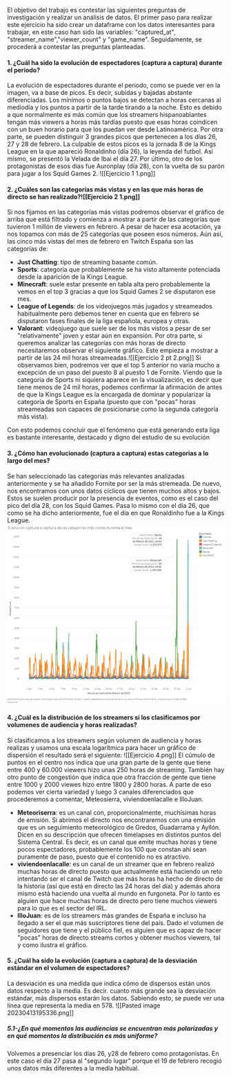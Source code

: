 El objetivo del trabajo es contestar las siguientes preguntas de investigación y realizar un análisis de datos. El primer paso para realizar este ejercicio ha sido crear un dataframe con los datos interesantes para trabajar, en este caso han sido las variables: "captured_at", "streamer_name","viewer_count" y "game_name". Seguidamente, se procederá a contestar las preguntas planteadas.

#### 1.  **¿Cuál ha sido la evolución de espectadores (captura a captura) durante el periodo?**
La evolución de espectadores durante el periodo, como se puede ver en la imagen, va a base de picos. Es decir, subidas y bajadas abstante diferenciadas. Los mínimos o puntos bajos se detectan a horas cercanas al mediodía y los puntos a partir de la tarde tirando a la noche. Esto es debido a que normalmente es más común que los streamers hispanoablantes tengan más viewers a horas más tardías puesto que esas horas coindicen con un buen horario para que los puedan ver desde Latinoamérica.
Por otra parte, se pueden distinguir 3 grandes picos que pertenecen a los días 26, 27 y 28 de febrero. La culpable de estos picos es la jornada 8 de la Kings League en la que apareció Ronaldinho (día 26), la leyenda del futbol. Así mismo, se presentó la Velada de Ibai el día 27. Por último, otro de los protagonistas de esos dias fue Auronplay (día 28), con la vuelta de su parón para jugar a los Squid Games 2. 
![[Ejercicio 1 1.png]]


#### 2.  **¿Cuáles son las categorías más vistas y en las que más horas de directo se han realizado?**![[Ejercicio 2 1.png]]

Si nos fijamos en las categorías más vistas podremos observar el gráfico de arriba que está filtrado y comienza a mostrar a partir de las categorías que tuvieron 1 millón de viewers en febrero. A pesar de hacer esa acotación, ya nos topamos con más de 25 categorías que poseen esos números. Aún así, las cinco más vistas del mes de febrero en Twitch España son las categorías de:
- **Just Chatting**: tipo de streaming basante común.
- **Sports**: categoría que probablemente se ha visto altamente potenciada desde la aparición de la Kings League.
- **Minecraft**: suele estar presente en tabla alta pero probablemente la vemos en el top 3 gracias a que los Squid Games 2 se disputaron ese mes.
- **League of Legends**: de los videojuegos más jugados y streameados habitualmente pero debemos tener en cuenta que en febrero se disputaron fases finales de la liga española, europea y otras.
- **Valorant**: videojuego que suele ser de los más vistos a pesar de ser "relativamente" joven y estar aún en expansión.
Por otra parte, si queremos analizar las categorías con más horas de directo necesitaremos observar el siguiente gráfico. Este empieza a mostrar a partir de las 24 mil horas streameadas.![[Ejercicio 2 pt 2.png]]
Si observamos bien, podremos ver que el top 5 anterior no varia mucho a excepción de un paso del puesto 8 al puesto 1 de Fornite. Viendo que la categoría de Sports ni siquiera aparece en la visualización, es decir que tiene menos de 24 mil horas, podemos confirmar la afirmación de antes de que la Kings League es la encargada de dominar y popularizar la categoría de Sports en España (puesto que con "pocas" horas streameadas son capaces de posicionarse como la segunda categoría más vista).

Con esto podemos concluir que el fenómeno que está generando esta liga es bastante interesante, destacado y digno del estudio de su evolución

#### 3.  **¿Cómo han evolucionado (captura a captura) estas categorias a lo largo del mes?**
Se han seleccionado las categorías más relevantes analizadas anteriormente y se ha añadido Fornite por ser la más stremeada. De nuevo, nos encontramos con unos datos cíclicos que tienen muchos altos y bajos. Estos se suelen producir por la presencia de eventos, como es el caso del pico del día 28, con los Squid Games. Pasa lo mismo con el día 26, que como se ha dicho anteriormente, fue el día en que Ronaldinho fue a la Kings League.
![Ejercicio3 1.png](https://github.com/PiuKas/Big-Data-II/blob/main/Ex_pandas/Ejercicio3.png) 

#### 4. **¿Cuál es la distribución de los streamers si los clasificamos por volumenes de audiencia y horas realizadas?**
Si clasificamos a los streamers según volumen de audiencia y horas realizas y usamos una escala logarítmica para hacer un gráfico de dispersión el resultado será el siguiente:
![[Ejercicio 4.png]]
El cúmulo de puntos en el centro nos indica que una gran parte de la  gente que tiene entre 400 y 60.000 viewers hizo unas 250 horas de streaming. También hay otro punto de congestión que indica que otra fracción de gente que tiene entre 1000 y 2000 viewes hizo entre 1800 y 2800 horas. A parte de eso podemos ver cierta variedad y luego 3 canales diferenciados que procederemos a comentar, Meteosierra, viviendoenlacalle e IlloJuan.
- **Meteoriserra**: es un canal con, proporcionalmente, muchísimas horas de emisión. Si abrimos el directo nos encontraremos con una emisión que es un seguimiento meteorológico de Gredos, Guadarrama y Ayllón. Dicen en su descripción que ofrecen timelapses en distintos puntos del Sistema Central. Es decir, es un canal que emite muchas horas y tiene pocos espectadores, probablemente los 100 que constan ahí sean puramente de paso, puesto que el contenido no es atractivo.
- **viviendoenlacalle**: es un canal de un streamer que en febrero realizó muchas horas de directo puesto que actualmente está haciendo un reto intentando ser el canal de Twitch que más horas ha hecho de directo de la historia (así que está en directo las 24 horas del día) y además ahora mismo está haciendo una vuelta al mundo en furgoneta. Por lo tanto es alguien que hace muchas horas de directo pero tiene muchos viewers para lo que es el sector del IRL.
- **IlloJuan**: es de los streamers más grandes de España e incluso ha llegado a ser el que más suscriptores tiene del país.  Dado el volumen de seguidores que tiene y el público fiel, es alguien que es capaz de hacer "pocas" horas de directo streams cortos y obtener muchos viewers, tal y como ilustra el gráfico.



#### 5.  **¿Cuál ha sido la evolución (captura a captura) de la desviación estándar en el volumen de espectadores?**
La desviación es una medida que indica cómo de dispersos están unos datos respecto a la media. Es decir. cuanto más grande sea la desviación estándar, más dispersos estarán los datos. Sabiendo esto, se puede ver una línea que representa la media en 578. 
![[Pasted image 20230413195336.png]]
##### **5.1-¿En qué momentos las audiencias se encuentran más polarizadas y en qué momentos la distribución es más uniforme?**
Volvemos a presenciar los días 26, y28 de febrero como protagonistas. En este caso el día 27 pasa al "segundo lugar" porque el 19 de febrero recogió unos datos más diferentes a la media habitual.

